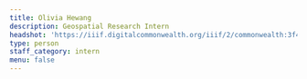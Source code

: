 ```yaml
---
title: Olivia Hewang
description: Geospatial Research Intern
headshot: 'https://iiif.digitalcommonwealth.org/iiif/2/commonwealth:3f463863p/736,6892,514,514/,600/0/default.jpg'
type: person
staff_category: intern
menu: false
---
```


